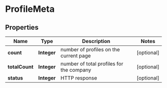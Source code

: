 

# ProfileMeta


## Properties

| Name | Type | Description | Notes |
|------------ | ------------- | ------------- | -------------|
|**count** | **Integer** | number of profiles on the current page |  [optional] |
|**totalCount** | **Integer** | number of total profiles for the company |  [optional] |
|**status** | **Integer** | HTTP response |  [optional] |




